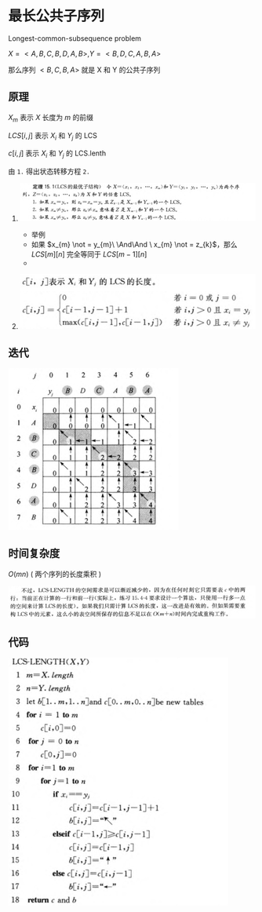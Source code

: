 # 最长公共子序列

Longest-common-subsequence problem

$X = < A,B,C,B,D,A,B >,Y = < B,D,C,A,B,A >$

那么序列 $< B,C,B,A >$ 就是 X 和 Y 的公共子序列

## 原理

$X_{m}$ 表示 $X$ 长度为 $m$ 的前缀

$LCS[i, j]$ 表示 $X_{i}$ 和 $Y_{j}$ 的 LCS

$c[i, j]$ 表示 $X_{i}$ 和 $Y_{j}$ 的 LCS.lenth

由 `1.` 得出状态转移方程 `2.`

1. ![](image/2022-05-21-16-46-12.png)
   - 举例
   - 如果 $x_{m} \not = y_{m}\ \And\And \ x_{m} \not = z_{k}$，那么 $LCS[m][n]$ 完全等同于 $LCS[m-1][n]$
   - 

2. ![](image/2022-05-21-16-46-37.png)

## 迭代

![](image/2022-05-21-16-48-46.png)

## 时间复杂度

$O(mn)$ ( 两个序列的长度乘积 )

![](image/2022-05-21-16-49-23.png)

## 代码

![](image/2022-05-21-16-51-19.png)